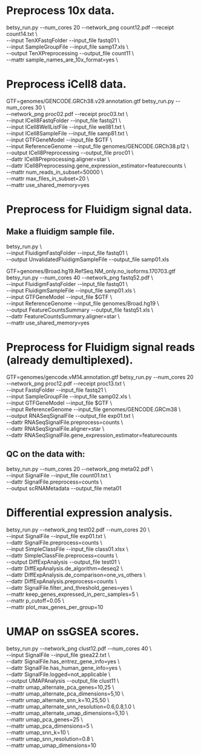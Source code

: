 # Preprocess 10x data.
betsy_run.py --num_cores 20 --network_png count12.pdf --receipt count14.txt \\  
    --input TenXFastqFolder --input_file fastq01 \\  
    --input SampleGroupFile --input_file samp17.xls \\  
    --output TenXPreprocessing --output_file count11 \\  
    --mattr sample_names_are_10x_format=yes \\  


# Preprocess iCell8 data.
GTF=genomes/GENCODE.GRCh38.v29.annotation.gtf
betsy_run.py --num_cores 30 \\  
  --network_png proc02.pdf --receipt proc03.txt \\  
  --input ICell8FastqFolder --input_file fastq21 \\  
  --input ICell8WellListFile --input_file well81.txt \\  
  --input ICell8SampleFile --input_file samp81.txt \\  
  --input GTFGeneModel --input_file $GTF \\  
  --input ReferenceGenome --input_file genomes/GENCODE.GRCh38.p12 \\  
  --output ICell8Preprocessing --output_file proc01 \\  
  --dattr ICell8Preprocessing.aligner=star \\  
  --dattr ICell8Preprocessing.gene_expression_estimator=featurecounts \\  
  --mattr num_reads_in_subset=50000 \\  
  --mattr max_files_in_subset=20 \\  
  --mattr use_shared_memory=yes


# Preprocess for Fluidigm signal data.
## Make a fluidigm sample file.
 betsy_run.py \\  
   --input FluidigmFastqFolder --input_file fastq01 \\  
   --output UnvalidatedFluidigmSampleFile --output_file samp01.xls


 GTF=genomes/Broad.hg19.RefSeq.NM_only.no_isoforms.170703.gtf
 betsy_run.py --num_cores 40 --network_png fastq52.pdf \\  
   --input FluidigmFastqFolder --input_file fastq01 \\  
   --input FluidigmSampleFile --input_file samp01.xls \\  
   --input GTFGeneModel --input_file $GTF \\  
   --input ReferenceGenome --input_file genomes/Broad.hg19 \\  
   --output FeatureCountsSummary --output_file fastq51.xls \\  
   --dattr FeatureCountsSummary.aligner=star \\  
   --mattr use_shared_memory=yes


# Preprocess for Fluidigm signal reads (already demultiplexed).
 GTF=genomes/gencode.vM14.annotation.gtf
 betsy_run.py --num_cores 20 --network_png proc12.pdf --receipt proc13.txt \\  
   --input FastqFolder --input_file fastq21 \\  
   --input SampleGroupFile --input_file samp02.xls \\  
   --input GTFGeneModel --input_file $GTF \\  
   --input ReferenceGenome --input_file genomes/GENCODE.GRCm38 \\  
   --output RNASeqSignalFile --output_file exp01.txt \\  
   --dattr RNASeqSignalFile.preprocess=counts \\  
   --dattr RNASeqSignalFile.aligner=star \\  
   --dattr RNASeqSignalFile.gene_expression_estimator=featurecounts
   
## QC on the data with:
 betsy_run.py --num_cores 20 --network_png meta02.pdf \\  
   --input SignalFile --input_file count01.txt \\  
   --dattr SignalFile.preprocess=counts \\  
   --output scRNAMetadata --output_file meta01



# Differential expression analysis.
betsy_run.py --network_png test02.pdf --num_cores 20 \\  
  --input SignalFile --input_file exp01.txt \\  
  --dattr SignalFile.preprocess=counts \\  
  --input SimpleClassFile --input_file class01.xlsx \\  
  --dattr SimpleClassFile.preprocess=counts \\  
  --output DiffExpAnalysis --output_file test01 \\  
  --dattr DiffExpAnalysis.de_algorithm=deseq2 \\  
  --dattr DiffExpAnalysis.de_comparison=one_vs_others \\  
  --dattr DiffExpAnalysis.preprocess=counts \\  
  --dattr SignalFile.filter_and_threshold_genes=yes \\  
  --mattr keep_genes_expressed_in_perc_samples=5 \\  
  --mattr p_cutoff=0.05 \\  
  --mattr plot_max_genes_per_group=10


# UMAP on ssGSEA scores.
betsy_run.py --network_png clust12.pdf --num_cores 40 \\  
   --input SignalFile --input_file gsea22.txt \\  
   --dattr SignalFile.has_entrez_gene_info=yes \\  
   --dattr SignalFile.has_human_gene_info=yes \\  
   --dattr SignalFile.logged=not_applicable \\  
   --output UMAPAnalysis --output_file clust11 \\  
   --mattr umap_alternate_pca_genes=10,25 \\  
   --mattr umap_alternate_pca_dimensions=5,10 \\  
   --mattr umap_alternate_snn_k=10,25,50 \\  
   --mattr umap_alternate_snn_resolution=0.6,0.8,1.0 \\  
   --mattr umap_alternate_umap_dimensions=5,10 \\  
   --mattr umap_pca_genes=25 \\  
   --mattr umap_pca_dimensions=5 \\  
   --mattr umap_snn_k=10 \\  
   --mattr umap_snn_resolution=0.8 \\  
   --mattr umap_umap_dimensions=10


